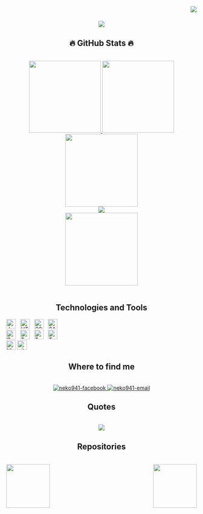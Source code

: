 <img align="right" src="https://visitor-badge.laobi.icu/badge?page_id=neko941.neko941">

<h1 align="center">
  <a href="https://git.io/typing-svg">
    <img src="https://readme-typing-svg.herokuapp.com/?lines=Hello,+There!+👋;This+is+Khoa+Nguyen....;Nice+to+meet+you!&center=true&size=30">
  </a>
</h1>

<h2 align="center">🔥 GitHub Stats 🔥</h2>
<!-- https://github.com/anuraghazra/github-readme-stats -->
<!-- https://github.com/ryo-ma/github-profile-trophy -->
<!-- https://github.com/DenverCoder1/github-readme-streak-stats -->
<!-- https://github.com/ashutosh00710/github-readme-activity-graph -->
<br>
<div align=center>
  <a href="#" title="neko941">
    <img height="190px" src="https://github-readme-stats.vercel.app/api/top-langs/?username=neko941&hide=c%23,powershell,Mathematica,Ruby,Objective-C,Objective-C%2b%2b,Cuda&title_color=61dafb&text_color=ffffff&icon_color=61dafb&bg_color=20232a&langs_count=8&layout=compact&border_color=61dafb&hide_border=true" />
  </a>
  <a href="#" title="neko941">
    <img height="190px" src="https://github-readme-stats.vercel.app/api?username=neko941&show_icons=true&theme=react&border_color=61dafb&hide_border=true" />
  </a>
    
  <br>
  <a href="#" title="neko941">
    <img height="192px" src='http://github-readme-streak-stats.herokuapp.com?user=neko941&theme=tokyonight'>
  </a>
    
  <br>
  <a href="#" title="neko941">
    <img src="https://denvercoder1-activity-graph.herokuapp.com/graph/?username=neko941&bg_color=1F222E&color=F8D866&line=F85D7F&point=FFFFFF&hide_border=true">
  </a>
    
  <br>
  <a href="#" title="neko941">
    <img height="192px" align="center" src='https://github-profile-trophy.vercel.app/?username=neko941&theme=algolia'>
  </a>
</div>


<br>

<h2 align="center">Technologies and Tools</h2>
<!-- https://simpleicons.org/ -->
<span><img src="https://img.shields.io/badge/JavaScript-282C34?logo=javascript&logoColor=F7DF1E" alt="JavaScript logo" title="JavaScript" height="25" /></span>
&nbsp;
<span><img src="https://img.shields.io/badge/HTML5-282C34?logo=html5&logoColor=E34F26" alt="HTML5 logo" title="HTML5" height="25" /></span>
&nbsp;
<span><img src="https://img.shields.io/badge/CSS3-282C34?logo=css3&logoColor=1572B6" alt="CSS3 logo" title="CSS3" height="25" /></span>
&nbsp;
<span><img src="https://img.shields.io/badge/Sass-282C34?logo=sass&logoColor=CC6699" alt="SASS logo" title="SASS" height="25" /></span>

<br>
<span><img src="https://img.shields.io/badge/Python-282C34?logo=python&logoColor=3776AB" alt="Python logo" title="Python" height="25" /></span>
&nbsp;
<span><img src="https://img.shields.io/badge/TensorFlow-282C34?logo=tensorFlow&logoColor=FF6F00" alt="TensorFlow logo" title="TensorFlow" height="25" /></span>
&nbsp;
<span><img src="https://img.shields.io/badge/Pytorch-282C34?logo=pytorch&logoColor=EE4C2C" alt="TensorFlow logo" title="TensorFlow" height="25" /></span>
&nbsp;
<span><img src="https://img.shields.io/badge/Pandas-282C34?logo=pandas&logoColor=150458" alt="TensorFlow logo" title="TensorFlow" height="25" /></span>
&nbsp;

<br>
<span><img src="https://img.shields.io/badge/VS%20Code-282C34?logo=visual-studio-code&logoColor=007ACC" alt="Visual Studio Code logo" title="Visual Studio Code" height="25" /></span>
<span><img src="https://img.shields.io/badge/git-282C34?logo=git&logoColor=F05032" alt="git logo" title="git" height="25" /></span>
&nbsp;
<br>

<h2 align="center">Where to find me</h2>
<br>
<!-- https://icons8.com -->
<div align="center">
  <a href="https://facebook.com/neko941" target="blank">
    <img src="https://img.icons8.com/bubbles/100/000000/facebook-new.png" alt="neko941-facebook" />
  </a>
  <a href="mailto:nguyenkhoa090401@gmail.com" target="top">
    <img src="https://img.icons8.com/bubbles/100/000000/apple-mail.png" alt="neko941-email" />
  </a>
</div>


<h2 align="center">Quotes</h2>
<br>
<div align='center'>
  <img src='https://github-readme-quotes.herokuapp.com/quote?theme=merko&animation=grow_out_in&layout=default&font=Gabrielle'>
</div>

<h2 align="center">Repositories</h2>
<br>
<div width="100%" align="center">
  <a align="left" href="https://github.com/neko941/Distributed-System-Exercise" title="Distributed System Exercise"><img align="left" height="115" src="https://github-readme-stats.vercel.app/api/pin/?username=neko941&repo=Distributed-System-Exercise&theme=react&border_color=61dafb&border_radius=10"></a>
  <a align="right" href="https://github.com/neko941/UAS_JavaOOP_WS2122_G9" title="Calender"><img align="right" height="115" src="https://github-readme-stats.vercel.app/api/pin/?username=neko941&repo=UAS_JavaOOP_WS2122_G9&theme=react&border_color=61dafb&border_radius=10"></a>
</div>
<br><br><br><br><br><br>
